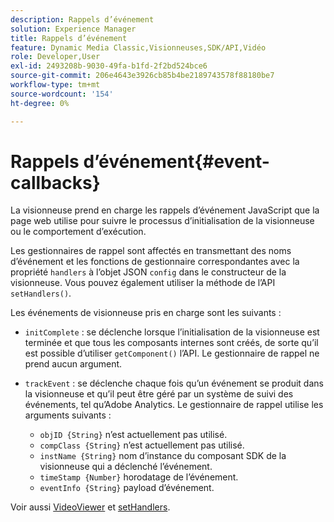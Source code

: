 ```yaml
---
description: Rappels d’événement
solution: Experience Manager
title: Rappels d’événement
feature: Dynamic Media Classic,Visionneuses,SDK/API,Vidéo
role: Developer,User
exl-id: 2493208b-9030-49fa-b1fd-2f2bd524bce6
source-git-commit: 206e4643e3926cb85b4be2189743578f88180be7
workflow-type: tm+mt
source-wordcount: '154'
ht-degree: 0%

---
```


# Rappels d’événement{#event-callbacks}

La visionneuse prend en charge les rappels d’événement JavaScript que la page web utilise pour suivre le processus d’initialisation de la visionneuse ou le comportement d’exécution.

Les gestionnaires de rappel sont affectés en transmettant des noms d’événement et les fonctions de gestionnaire correspondantes avec la propriété `handlers` à l’objet JSON `config` dans le constructeur de la visionneuse. Vous pouvez également utiliser la méthode de l’API `setHandlers()`.

Les événements de visionneuse pris en charge sont les suivants :

* `initComplete` : se déclenche lorsque l’initialisation de la visionneuse est terminée et que tous les composants internes sont créés, de sorte qu’il est possible d’utiliser  `getComponent()` l’API. Le gestionnaire de rappel ne prend aucun argument.

* `trackEvent` : se déclenche chaque fois qu’un événement se produit dans la visionneuse et qu’il peut être géré par un système de suivi des événements, tel qu’Adobe Analytics. Le gestionnaire de rappel utilise les arguments suivants :

   * `objID {String}` n’est actuellement pas utilisé.
   * `compClass {String}` n’est actuellement pas utilisé.
   * `instName {String}` nom d’instance du composant SDK de la visionneuse qui a déclenché l’événement.
   * `timeStamp {Number}` horodatage de l’événement.
   * `eventInfo {String}` payload d’événement.

Voir aussi [VideoViewer](../../c-html5-s7-aem-asset-viewers/c-html5-video-reference/c-html5-video-viewer-20-javascriptapiref/r-html5-video-viewer-20-javascriptapiref-videoviewer.md#reference-bfad5aa071c74a66a23c39a9b48dedb0) et [setHandlers](../../c-html5-s7-aem-asset-viewers/c-html5-video-reference/c-html5-video-viewer-20-javascriptapiref/r-html5-video-viewer-20-javascriptapiref-sethandlers.md#reference-22b373b37e8943a7be5c4d4cc21ed926).
